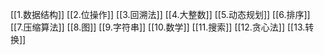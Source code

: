 [[1.数据结构]]
[[2.位操作]]
[[3.回溯法]]
[[4.大整数]]
[[5.动态规划]]
[[6.排序]]
[[7.压缩算法]]
[[8.图]]
[[9.字符串]]
[[10.数学]]
[[11.搜索]]
[[12.贪心法]]
[[13.转换]]